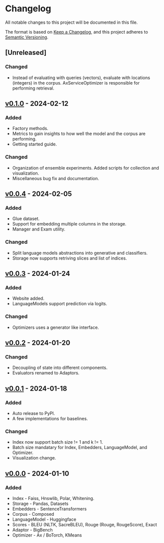 # Changelog

All notable changes to this project will be documented in this file.

The format is based on [Keep a Changelog](https://keepachangelog.com/en/1.0.0/),
and this project adheres to [Semantic Versioning](https://semver.org/spec/v2.0.0.html).

## [Unreleased]

### Changed

- Instead of evaluating with queries (vectors), evaluate with locations (integers) in the corpus. AxServiceOptimizer is responsible for performing retrieval.


## [v0.1.0] - 2024-02-12

### Added

- Factory methods.
- Metrics to gain insights to how well the model and the corpus are performing.
- Getting started guide.

### Changed

- Organization of ensemble experiments. Added scripts for collection and visualization.
- Miscellaneous bug fix and documentation.

## [v0.0.4] - 2024-02-05

### Added

- Glue dataset.
- Support for embedding multiple columns in the storage.
- Manager and Exam utility.

### Changed

- Split language models abstractions into generative and classifiers.
- Storage now supports retriving slices and list of indices.

## [v0.0.3] - 2024-01-24

### Added

- Website added.
- LanguageModels support prediction via logits.

### Changed

- Optimizers uses a generator like interface.

## [v0.0.2] - 2024-01-20

### Changed

- Decoupling of state into different components.
- Evaluators renamed to Adaptors.

## [v0.0.1] - 2024-01-18

### Added

- Auto release to PyPI.
- A few implementations for baselines.

### Changed 

- Index now support batch size != 1 and k != 1.
- Batch size mandatary for Index, Embedders, LanguageModel, and Optimizer.
- Visualization change.

## [v0.0.0] - 2024-01-10

### Added

- Index - Faiss, Hnswlib, Polar, Whitening.
- Storage - Pandas, Datasets
- Embedders - SentenceTransformers
- Corpus - Composed
- LanguageModel - Huggingface
- Scores - BLEU (NLTK, SacreBLEU), Rouge (Rouge, RougeScore), Exact
- Adaptor - BigBench
- Optimizer - Ax / BoTorch, KMeans

[v0.1.0]: https://github.com/rentruewang/bocoel/compare/v0.0.4...v0.1.0
[v0.0.4]: https://github.com/rentruewang/bocoel/compare/v0.0.3...v0.0.4
[v0.0.3]: https://github.com/rentruewang/bocoel/compare/v0.0.2...v0.0.3
[v0.0.2]: https://github.com/rentruewang/bocoel/compare/v0.0.1...v0.0.2
[v0.0.1]: https://github.com/rentruewang/bocoel/compare/v0.0.0...v0.0.1
[v0.0.0]: https://github.com/rentruewang/bocoel/compare/v0.0.0
